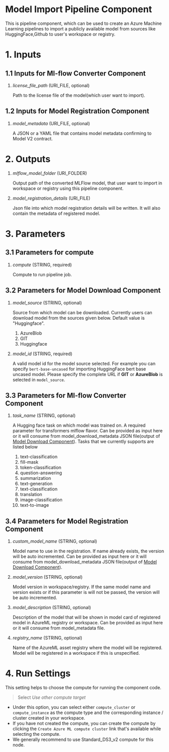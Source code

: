 # Model Import Pipeline Component
This is pipeline component, which can be used to create an Azure Machine Learning pipelines to import a publicly available model from sources like HuggingFace,Github to user's workspace or registry.

# 1. Inputs

## 1.1 Inputs for Ml-flow Converter Component

1. _license_file_path_ (URI_FILE, optional)

    Path to the license file of the model(which user want to import).

## 1.2 Inputs for Model Registration Component

1. _model_metadata_ (URI_FILE, optional)

    A JSON or a YAML file that contains model metadata confirming to Model V2 contract.

# 2. Outputs

1. _mlflow_model_folder_ (URI_FOLDER)

    Output path of the converted MLFlow model, that user want to import in workspace or registry using this pipeline component.

2. _model_registration_details_ (URI_FILE)

    Json file into which model registration details will be written. It will also contain the metadata
    of registered model.

# 3. Parameters

## 3.1 Parameters for compute

1. _compute_ (STRING, required)

    Compute to run pipeline job.

## 3.2 Parameters for Model Download Component

1. _model_source_ (STRING, optional)

    Source from which model can be downloaded. Currently users can download model from the sources given below. Default value is "Huggingface".

    1. AzureBlob
    2. GIT
    3. Huggingface

2. _model_id_ (STRING, required)

    A valid model id for the model source selected. For example you can specify `bert-base-uncased` for importing HuggingFace bert base uncased model. Please specify the complete URL if **GIT** or **AzureBlob** is selected in `model_source`.

## 3.3 Parameters for Ml-flow Converter Component

1. _task_name_ (STRING, optional)

    A Hugging face task on which model was trained on. A required parameter for transformers mlflow flavor. Can be provided as input here or it will consume from model_download_metadata JSON file(output of [Model Download Component](https://github.com/Azure/azureml-assets/tree/hrishikesh/ref-docs-modelmgmt/training/model_management/components/download_model)). Tasks that we currently supports are listed below

    1. text-classification
    2. fill-mask
    3. token-classification
    4. question-answering
    5. summarization
    6. text-generation
    7. text-classification
    8. translation
    9. image-classification
    10. text-to-image    

## 3.4 Parameters for Model Registration Component

1. _custom_model_name_ (STRING, optional)

    Model name to use in the registration. If name already exists, the version will be auto incremented.
    Can be provided as input here or it will consume from model_download_metadata JSON file(output of [Model Download Component](https://github.com/Azure/azureml-assets/tree/hrishikesh/ref-docs-modelmgmt/training/model_management/components/download_model)).

2. _model_version_ (STRING, optional)

    Model version in workspace/registry. If the same model name and version exists or if this parameter is will not be passed, the version will be auto incremented.

3. _model_description_ (STRING, optional)

    Description of the model that will be shown in model card of registered model in AzureML registry or workspace. Can be provided as input here or it will consume from model_metadata file.
    
4. _registry_name_ (STRING, optional)

    Name of the AzureML asset registry where the model will be registered. Model will be registered in a workspace if this is unspecified.


# 4. Run Settings

This setting helps to choose the compute for running the component code.

> Select *Use other compute target*

- Under this option, you can select either `compute_cluster` or `compute_instance` as the compute type and the corresponding instance / cluster created in your workspace.
- If you have not created the compute, you can create the compute by clicking the `Create Azure ML compute cluster` link that's available while selecting the compute.
- We generally recommend to use Standard_DS3_v2 compute for this node.

